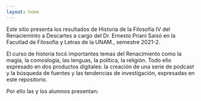 ```yaml
---
layout: home 
---
```


Este sitio presenta los resultados de Historia de la Filosofía IV del Renacieminto a Descartes a cargo del Dr. Ernesto Priani Saisó en la Facutlad de Filosofía y Letras de la UNAM., semestre 2021-2. 

El curso de historia tocó importantes temas del Renacimiento como la magia, la comoslogía, las lenguas, la política, la religión. Todo ello expresado en dos productos digitales: la creación de una serie de podcast y la búsqueda de fuentes y las tendencias de investigación, expresadas en este repositorio. 

Por ello las y los alumnos presentan:

